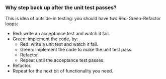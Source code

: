 ### Why step back up after the unit test passes?

This is idea of outside-in testing: you should have *two* Red-Green-Refactor loops:

- Red: write an acceptance test and watch it fail.
- Green: implement the code, by:
  - Red: write a unit test and watch it fail.
  - Green: implement the code to make the unit test pass.
  - Refactor.
  - Repeat until the acceptance test passes.
- Refactor.
- Repeat for the next bit of functionality you need.